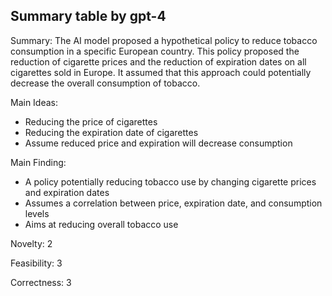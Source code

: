 ## Summary table by gpt-4
Summary: 
The AI model proposed a hypothetical policy to reduce tobacco consumption in a specific European country. This policy proposed the reduction of cigarette prices and the reduction of expiration dates on all cigarettes sold in Europe. It assumed that this approach could potentially decrease the overall consumption of tobacco.

Main Ideas: 
- Reducing the price of cigarettes
- Reducing the expiration date of cigarettes
- Assume reduced price and expiration will decrease consumption

Main Finding: 
- A policy potentially reducing tobacco use by changing cigarette prices and expiration dates
- Assumes a correlation between price, expiration date, and consumption levels
- Aims at reducing overall tobacco use 

Novelty: 2

Feasibility: 3

Correctness: 3